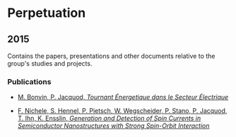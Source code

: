 # Perpetuation
## 2015
Contains the papers, presentations and other documents relative to the group's studies and projects.

### Publications

* [M. Bonvin, P. Jacquod, *Tournant Énergetique dans le Secteur Électrique*](https://github.com/GeeeHesso/Perpetuation/tree/master/2015/Papers/Tournant_energetique_dans_le_secteur_electrique)

* [F. Nichele, S. Hennel, P. Pietsch, W. Wegscheider, P. Stano, P. Jacquod, T. Ihn, K. Ensslin, *Generation and Detection of Spin Currents in Semiconductor Nanostructures with Strong Spin-Orbit Interaction*](https://github.com/GeeeHesso/Perpetuation/tree/master/2015/Papers/Spin_Current_Detection)
